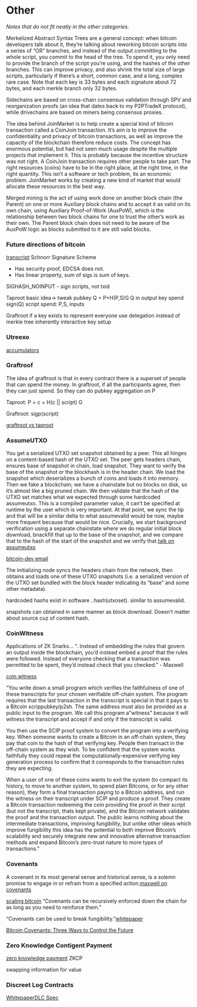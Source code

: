# Other

_Notes that do not fit neatly in the other categories._

Merkelized Abstract Syntax Trees are a general concept: when bitcoin developers talk about it, they’re talking about reworking bitcoin scripts into a series of “OR” branches, and instead of the output committing to the whole script, you commit to the head of the tree.  To spend it, you only need to provide the branch of the script you’re using, and the hashes of the other branches. This can improve privacy, and also shrink the total size of large scripts, particularly if there’s a short, common case, and a long, complex rare case. Note that each key is 33 bytes and each signature about 72 bytes, and each merkle branch only 32 bytes.

Sidechains are based on cross-chain consensus validation through SPV and reorganization proofs \(an idea that dates back to my P2PTradeX protocol\), while drivechains are based on miners being consensus proxies.

The idea behind JoinMarket is to help create a special kind of bitcoin transaction called a CoinJoin transaction. It’s aim is to improve the confidentiality and privacy of bitcoin transactions, as well as improve the capacity of the blockchain therefore reduce costs. The concept has enormous potential, but had not seen much usage despite the multiple projects that implement it. This is probably because the incentive structure was not right. A CoinJoin transaction requires other people to take part. The right resources \(coins\) have to be in the right place, at the right time, in the right quantity. This isn’t a software or tech problem, its an economic problem. JoinMarket works by creating a new kind of market that would allocate these resources in the best way.

Merged mining is the act of using work done on another block chain \(the Parent\) on one or more Auxiliary block chains and to accept it as valid on its own chain, using Auxiliary Proof-of-Work \(AuxPoW\), which is the relationship between two block chains for one to trust the other’s work as their own. The Parent block chain does not need to be aware of the AuxPoW logic as blocks submitted to it are still valid blocks.

### Future directions of bitcoin <a id="12c20179-6e1f-4767-9b37-c8971ce744a2"></a>

[transcript](http://diyhpl.us/wiki/transcripts/2018-01-24-rusty-russell-future-bitcoin-tech-directions/) Schnorr Signature Scheme

* Has security proof, EDCSA does not.
* Has linear property, sum of sigs is sum of keys.

SIGHASH\_NOINPUT - sign scripts, not txid

Taproot basic idea-&gt; tweak pubkey Q = P+H\(P,S\)G Q in output key spend sign\(Q\) script spend: P,S, inputs

Graftroot if a key exists to represent everyone use delegation instead of merkle tree inherently interactive key setup

### Utreexo <a id="1ff04b0b-af3e-4bdf-8ca3-b6f5e25a1cdc"></a>

[accumulators](http://diyhpl.us/wiki/transcripts/bitcoin-core-dev-tech/2018-10-08-utxo-accumulators-and-utreexo/)

### Graftroof <a id="ead4058a-ede2-4c04-8093-1ef9c95bd64b"></a>

The idea of graftroot is that in every contract there is a superset of people that can spend the money. In graftroot, if all the participants agree, then they can just spend. So they can do pubkey aggregation on P

Taproot: P = c + H\(c \|\| script\) G

Graftroot: sigp\(script\)

[graftroot vs taproot](http://diyhpl.us/wiki/transcripts/bitcoin-core-dev-tech/2018-03-06-taproot-graftroot-etc/)

### AssumeUTXO <a id="82436512-8310-4207-8985-51303994ecf6"></a>

You get a serialized UTXO set snapshot obtained by a peer. This all hinges on a content-based hash of the UTXO set. The peer gets headers chain, ensures base of snapshot in chain, load snapshot. They want to verify the base of the snapshot or the blockhash is in the header chain. We load the snapshot which deserializes a bunch of coins and loads it into memory. Then we fake a blockchain; we have a chainstate but no blocks on disk, so it’s almost like a big pruned chain. We then validate that the hash of the UTXO set matches what we expected through some hardcoded assumeutxo. This is a compiled parameter value, it can’t be specified at runtime by the user which is very important. At that point, we sync the tip and that will be a similar delta to what assumevalid would be now, maybe more frequent because that would be nice. Crucially, we start background verification using a separate chainstate where we do regular initial block download, bnackfill that up to the base of the snapshot, and we compare that to the hash of the start of the snapshot and we verify that.[talk on assumeutxo](http://diyhpl.us/wiki/transcripts/bitcoin-core-dev-tech/2019-06-07-assumeutxo/)

[bitcoin-dev email](https://lists.linuxfoundation.org/pipermail/bitcoin-dev/2019-April/016825.html)

The initializing node syncs the headers chain from the network, then obtains and loads one of these UTXO snapshots \(i.e. a serialized version of the UTXO set bundled with the block header indicating its “base” and some other metadata\).

hardcoded hashs exist in software ..hash\(utxoset\). similar to assumevalid.

snapshots can obtained in same manner as block download. Doesn’t matter about source cuz of content hash.

### CoinWitness <a id="a0d6074f-9045-4d45-a07a-5db2e1b0bbf3"></a>

Applications of ZK Snarks… “. Instead of embedding the rules that govern an output inside the blockchain, you’d instead embed a proof that the rules were followed. Instead of everyone checking that a transaction was permitted to be spent, they’d instead check that you checked.” - Maxwell

[coin witness](https://bitcointalk.org/index.php?topic=277389.0)

“You write down a small program which verifies the faithfulness of one of these transcripts for your chosen verifiable off-chain system. The program requires that the last transaction in the transcript is special in that it pays to a Bitcoin scrippubkey/p2sh. The same address must also be provided as a public input to the program. We call this program a”witness" because it will witness the transcript and accept if and only if the transcript is valid.

You then use the SCIP proof system to convert the program into a verifying key. When someone wants to create a Bitcoin in an off-chain system, they pay that coin to the hash of that verifying key. People then transact in the off-chain system as they wish. To be confident that the system works faithfully they could repeat the computationally-expensive verifying key generation process to confirm that it corresponds to the transaction rules they are expecting.

When a user of one of these coins wants to exit the system \(to compact its history, to move to another system, to spend plain Bitcoins, or for any other reason\), they form a final transaction paying to a Bitcoin address, and run the witness on their transcript under SCIP and produce a proof. They create a Bitcoin transaction redeeming the coin providing the proof in their script \(but not the transcript, thats kept private\), and the Bitcoin network validates the proof and the transaction output. The public learns nothing about the intermediate transactions, improving fungibility, but unlike other ideas which improve fungibility this idea has the potential to both improve Bitcoin’s scalability and securely integrate new and innovative alternative transaction methods and expand Bitcoin’s zero-trust nature to more types of transactions."

### Covenants <a id="6d2de0ef-f964-4ac4-8088-e668052d479e"></a>

A covenant in its most general sense and historical sense, is a solemn promise to engage in or refrain from a specified action.[maxwell on covenants](https://bitcointalk.org/index.php?topic=278122.0)

[scaling bitcoin](https://diyhpl.us/wiki/transcripts/scalingbitcoin/milan/covenants/) “Covenants can be recursively enforced down the chain for as long as you need to reinforce them.”

“Covenants can be used to break fungibility.”[whitepaper](https://fc16.ifca.ai/bitcoin/papers/MES16.pdf)

[Bitcoin Covenants: Three Ways to Control the Future](https://arxiv.org/abs/2006.16714)

### Zero Knowledge Contigent Payment <a id="75958c39-2491-4cf6-aa27-8f3c1d5215ef"></a>

[zero knowledge payment](https://bitcoincore.org/en/2016/02/26/zero-knowledge-contingent-payments-announcement/) ZKCP

swapping information for value

### Discreet Log Contracts <a id="03a91ead-ed13-4cad-b93d-f80abae9b266"></a>

[Whitepaper](https://adiabat.github.io/dlc.pdf)[DLC Spec](https://github.com/discreetlogcontracts/dlcspecs)

